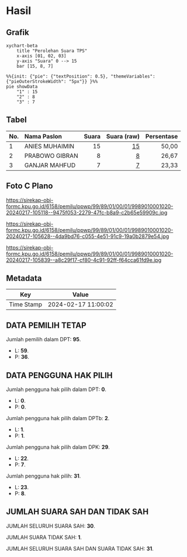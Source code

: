 # Hasil

## Grafik

```mermaid
xychart-beta
    title "Perolehan Suara TPS"
    x-axis [01, 02, 03]
    y-axis "Suara" 0 --> 15
    bar [15, 8, 7]
```

```mermaid
%%{init: {"pie": {"textPosition": 0.5}, "themeVariables": {"pieOuterStrokeWidth": "5px"}} }%%
pie showData
    "1" : 15
    "2" : 8
    "3" : 7
```

## Tabel

| No. | Nama Paslon    | Suara | Suara (raw) | Persentase |
|:--- |:-------------- | -----:| -----------:| ----------:|
| 1   | ANIES MUHAIMIN | 15    | [15][p-1]   | 50,00      |
| 2   | PRABOWO GIBRAN | 8     | [8][p-2]    | 26,67      |
| 3   | GANJAR MAHFUD  | 7     | [7][p-3]    | 23,33      |


[p-1]: https://github.com/gigit-pemilu/pemilu-2024-99-luar-negeri/blob/main/pilpres/hitung-suara/sub/99-luar-negeri/sub/89-penang-malaysia/sub/01-penang-malaysia/sub/0001-penang-malaysia/sub/020-ksk-005/sub/paslon-1.txt
[p-2]: https://github.com/gigit-pemilu/pemilu-2024-99-luar-negeri/blob/main/pilpres/hitung-suara/sub/99-luar-negeri/sub/89-penang-malaysia/sub/01-penang-malaysia/sub/0001-penang-malaysia/sub/020-ksk-005/sub/paslon-2.txt
[p-3]: https://github.com/gigit-pemilu/pemilu-2024-99-luar-negeri/blob/main/pilpres/hitung-suara/sub/99-luar-negeri/sub/89-penang-malaysia/sub/01-penang-malaysia/sub/0001-penang-malaysia/sub/020-ksk-005/sub/paslon-3.txt

## Foto C Plano

https://sirekap-obj-formc.kpu.go.id/6158/pemilu/ppwp/99/89/01/00/01/9989010001020-20240217-105118--9475f053-2279-47fc-b8a9-c2b65e59909c.jpg

https://sirekap-obj-formc.kpu.go.id/6158/pemilu/ppwp/99/89/01/00/01/9989010001020-20240217-105628--4da9bd76-c055-4e51-91c9-19a0b2879e54.jpg

https://sirekap-obj-formc.kpu.go.id/6158/pemilu/ppwp/99/89/01/00/01/9989010001020-20240217-105839--a8c29f17-cf80-4c91-92ff-f64cca61fd9e.jpg


## Metadata

| Key        | Value               |
| ---------- | ------------------- |
| Time Stamp | 2024-02-17 11:00:02 |


## DATA PEMILIH TETAP

Jumlah pemilih dalam DPT: **95**.
 * L: **59**.
 * P: **36**.

## DATA PENGGUNA HAK PILIH

Jumlah pengguna hak pilih dalam DPT: **0**.
 * L: **0**.
 * P: **0**.

Jumlah pengguna hak pilih dalam DPTb: **2**.
 * L: **1**.
 * P: **1**.

Jumlah pengguna hak pilih dalam DPK: **29**.
 * L: **22**.
 * P: **7**.

Jumlah pengguna hak pilih: **31**.
 * L: **23**.
 * P: **8**.

## JUMLAH SUARA SAH DAN TIDAK SAH

JUMLAH SELURUH SUARA SAH: **30**.

JUMLAH SUARA TIDAK SAH: **1**.

JUMLAH SELURUH SUARA SAH DAN SUARA TIDAK SAH: **31**.


